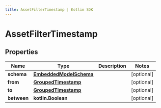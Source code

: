 ```yaml
---
title: AssetFilterTimestamp | Kotlin SDK
---
```



# AssetFilterTimestamp

## Properties
Name | Type | Description | Notes
------------ | ------------- | ------------- | -------------
**schema** | [**EmbeddedModelSchema**](EmbeddedModelSchema) |  |  [optional]
**from** | [**GroupedTimestamp**](GroupedTimestamp) |  |  [optional]
**to** | [**GroupedTimestamp**](GroupedTimestamp) |  |  [optional]
**between** | **kotlin.Boolean** |  |  [optional]



